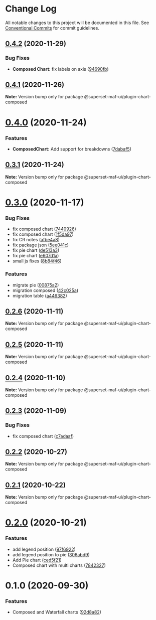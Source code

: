 # Change Log

All notable changes to this project will be documented in this file.
See [Conventional Commits](https://conventionalcommits.org) for commit guidelines.

## [0.4.2](https://gitlab.com/nielsen-media/maf/superset/superset-maf-ui/compare/@superset-maf-ui/plugin-chart-composed@0.4.1...@superset-maf-ui/plugin-chart-composed@0.4.2) (2020-11-29)


### Bug Fixes

* **Composed Chart:** fix labels on axis ([94690fb](https://gitlab.com/nielsen-media/maf/superset/superset-maf-ui/commit/94690fbd289f5791820d904311fe57f003970ff0))





## [0.4.1](https://gitlab.com/nielsen-media/maf/superset/superset-maf-ui/compare/@superset-maf-ui/plugin-chart-composed@0.4.0...@superset-maf-ui/plugin-chart-composed@0.4.1) (2020-11-26)

**Note:** Version bump only for package @superset-maf-ui/plugin-chart-composed





# [0.4.0](https://gitlab.com/nielsen-media/maf/superset/superset-maf-ui/compare/@superset-maf-ui/plugin-chart-composed@0.3.1...@superset-maf-ui/plugin-chart-composed@0.4.0) (2020-11-24)


### Features

* **ComposedChart:** Add support for breakdowns ([7dabaf5](https://gitlab.com/nielsen-media/maf/superset/superset-maf-ui/commit/7dabaf5c76a98a4a5e8fe4083f8773890f4dfe85))





## [0.3.1](https://gitlab.com/nielsen-media/maf/superset/superset-maf-ui/compare/@superset-maf-ui/plugin-chart-composed@0.2.6...@superset-maf-ui/plugin-chart-composed@0.3.1) (2020-11-24)

**Note:** Version bump only for package @superset-maf-ui/plugin-chart-composed





# [0.3.0](https://gitlab.com/nielsen-media/maf/superset/superset-maf-ui/compare/@superset-maf-ui/plugin-chart-composed@0.2.6...@superset-maf-ui/plugin-chart-composed@0.3.0) (2020-11-17)


### Bug Fixes

* fix composed chart ([7440926](https://gitlab.com/nielsen-media/maf/superset/superset-maf-ui/commit/74409269967ee4d5f9ae790d28de711528d2ea60))
* fix composed chart ([1f5da97](https://gitlab.com/nielsen-media/maf/superset/superset-maf-ui/commit/1f5da97f8aee4db0a35130022fcf5f66c32d7055))
* fix CR notes ([afbe4a8](https://gitlab.com/nielsen-media/maf/superset/superset-maf-ui/commit/afbe4a8fd75dcf9ddd1bdf29801f549f68766e31))
* fix package json ([5ee041c](https://gitlab.com/nielsen-media/maf/superset/superset-maf-ui/commit/5ee041c47b934dfd3c4434912e748244f4079afc))
* fix pie chart ([de513a3](https://gitlab.com/nielsen-media/maf/superset/superset-maf-ui/commit/de513a3978a04aa3194ed4e748ae0d1006ab3bdf))
* fix pie chart ([e607d1a](https://gitlab.com/nielsen-media/maf/superset/superset-maf-ui/commit/e607d1a108657ea3c7022babf74fcb81e18fd662))
* small js fixes ([8b84f46](https://gitlab.com/nielsen-media/maf/superset/superset-maf-ui/commit/8b84f467a3ffeb6b2a3e225a1c87e3a656d49d75))


### Features

* migrate pie ([00875a2](https://gitlab.com/nielsen-media/maf/superset/superset-maf-ui/commit/00875a238c0832eb4e50d971265a436ae5220a8f))
* migration composed ([42c025a](https://gitlab.com/nielsen-media/maf/superset/superset-maf-ui/commit/42c025a7f389d516988fa29efd4d1fed57acc39e))
* migration table ([a446382](https://gitlab.com/nielsen-media/maf/superset/superset-maf-ui/commit/a4463822a405dbc7ac86222f435267cfef5259bf))





## [0.2.6](https://gitlab.com/nielsen-media/maf/superset/superset-maf-ui/compare/@superset-maf-ui/plugin-chart-composed@0.2.5...@superset-maf-ui/plugin-chart-composed@0.2.6) (2020-11-11)

**Note:** Version bump only for package @superset-maf-ui/plugin-chart-composed





## [0.2.5](https://gitlab.com/nielsen-media/maf/superset/superset-maf-ui/compare/@superset-maf-ui/plugin-chart-composed@0.2.4...@superset-maf-ui/plugin-chart-composed@0.2.5) (2020-11-11)

**Note:** Version bump only for package @superset-maf-ui/plugin-chart-composed





## [0.2.4](https://gitlab.com/nielsen-media/maf/superset/superset-maf-ui/compare/@superset-maf-ui/plugin-chart-composed@0.2.3...@superset-maf-ui/plugin-chart-composed@0.2.4) (2020-11-10)

**Note:** Version bump only for package @superset-maf-ui/plugin-chart-composed





## [0.2.3](https://gitlab.com/nielsen-media/maf/superset/superset-maf-ui/compare/@superset-maf-ui/plugin-chart-composed@0.2.2...@superset-maf-ui/plugin-chart-composed@0.2.3) (2020-11-09)


### Bug Fixes

* fix composed chart ([c7adaaf](https://gitlab.com/nielsen-media/maf/superset/superset-maf-ui/commit/c7adaafada43133b01fdc0bcf861c29a6b5562bf))





## [0.2.2](https://gitlab.com/nielsen-media/maf/superset/superset-maf-ui/compare/@superset-maf-ui/plugin-chart-composed@0.2.1...@superset-maf-ui/plugin-chart-composed@0.2.2) (2020-10-27)

**Note:** Version bump only for package @superset-maf-ui/plugin-chart-composed





## [0.2.1](https://gitlab.com/nielsen-media/maf/superset/superset-maf-ui/compare/@superset-maf-ui/plugin-chart-composed@0.2.0...@superset-maf-ui/plugin-chart-composed@0.2.1) (2020-10-22)

**Note:** Version bump only for package @superset-maf-ui/plugin-chart-composed





# [0.2.0](https://gitlab.com/nielsen-media/maf/superset/superset-maf-ui/compare/@superset-maf-ui/plugin-chart-composed@0.1.0...@superset-maf-ui/plugin-chart-composed@0.2.0) (2020-10-21)


### Features

* add legend position ([97f6922](https://gitlab.com/nielsen-media/maf/superset/superset-maf-ui/commit/97f692268c91754ca3f49d1d25c5b3ae298f7670))
* add legend position to pie ([306abd9](https://gitlab.com/nielsen-media/maf/superset/superset-maf-ui/commit/306abd91596c3eb6eb4e692d7d0a99b93f6e6548))
* Add Pie chart ([ced5f21](https://gitlab.com/nielsen-media/maf/superset/superset-maf-ui/commit/ced5f2185ddfec2003d0b88b42c075beea0f0cb2))
* Composed chart with multi charts ([7842327](https://gitlab.com/nielsen-media/maf/superset/superset-maf-ui/commit/784232758f4109e484f3052b45445f16c470d53a))





# 0.1.0 (2020-09-30)


### Features

* Composed and Waterfall charts ([92d8a82](https://gitlab.com/nielsen-media/maf/superset/superset-maf-ui/commit/92d8a82da539d794f9b8c367a16f95249b912a50))
